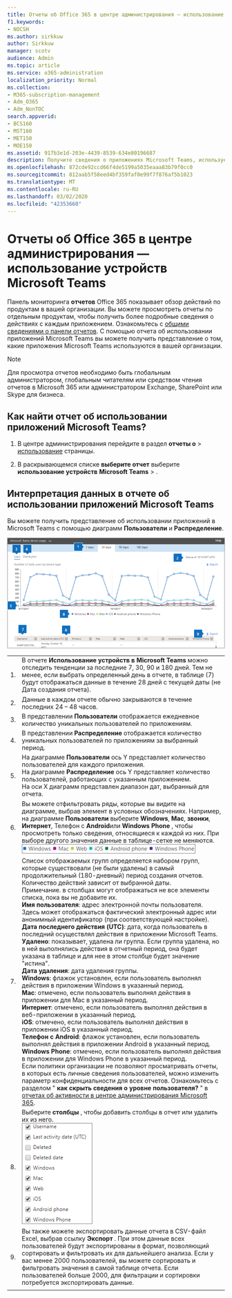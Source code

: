 ```yaml
---
title: Отчеты об Office 365 в центре администрирования — использование устройств Microsoft Teams
f1.keywords:
- NOCSH
ms.author: sirkkuw
author: Sirkkuw
manager: scotv
audience: Admin
ms.topic: article
ms.service: o365-administration
localization_priority: Normal
ms.collection:
- M365-subscription-management
- Adm_O365
- Adm_NonTOC
search.appverid:
- BCS160
- MST160
- MET150
- MOE150
ms.assetid: 917b3e1d-203e-4439-8539-634e80196687
description: Получите сведения о приложениях Microsoft Teams, используемых в вашей организации, получив отчет об использовании приложений Microsoft Teams из отчетов Office 365.
ms.openlocfilehash: 872cde92ccd66f4de5199a5035eaaa83b79f0cc0
ms.sourcegitcommit: 812aab5f58eed4bf359faf0e99f7f876af5b1023
ms.translationtype: MT
ms.contentlocale: ru-RU
ms.lasthandoff: 03/02/2020
ms.locfileid: "42353660"
---
```

# <a name="office-365-reports-in-the-admin-center---microsoft-teams-device-usage"></a>Отчеты об Office 365 в центре администрирования — использование устройств Microsoft Teams

Панель мониторинга **отчетов** Office 365 показывает обзор действий по продуктам в вашей организации. Вы можете просмотреть отчеты по отдельным продуктам, чтобы получить более подробные сведения о действиях с каждым приложением. Ознакомьтесь с [общими сведениями о панели отчетов](activity-reports.md). С помощью отчета об использовании приложений Microsoft Teams вы можете получить представление о том, какие приложения Microsoft Teams используются в вашей организации.
  
> [!NOTE]
> Для просмотра отчетов необходимо быть глобальным администратором, глобальным читателям или средством чтения отчетов в Microsoft 365 или администратором Exchange, SharePoint или Skype для бизнеса. 
 
## <a name="how-to-get-to-the-microsoft-teams-app-usage-report"></a>Как найти отчет об использовании приложений Microsoft Teams?

1. В центре администрирования перейдите в раздел **отчеты о** \> <a href="https://go.microsoft.com/fwlink/p/?linkid=2074756" target="_blank">использование</a> страницы.

    
2. В раскрывающемся списке **выберите отчет** выберите **использование устройств** **Microsoft Teams** \> .
  
## <a name="interpret-the-microsoft-teams-app-usage-report"></a>Интерпретация данных в отчете об использовании приложений Microsoft Teams

Вы можете получить представление об использовании приложений в Microsoft Teams с помощью диаграмм **Пользователи** и **Распределение**. 
  
![Office 365 reports - Microsoft Teams app usage](../../media/de35c4de-76b4-4109-a806-66774665499b.png)
  
|||
|:-----|:-----|
|1.  <br/> |В отчете **Использование устройств в Microsoft Teams** можно отследить тенденции за последние 7, 30, 90 и 180 дней. Тем не менее, если выбрать определенный день в отчете, в таблице (7) будут отображаться данные в течение 28 дней с текущей даты (не Дата создания отчета).  <br/> |
|2.  <br/> |Данные в каждом отчете обычно закрываются в течение последних 24 – 48 часов.  <br/> |
|3.  <br/> |В представлении **Пользователи** отображается ежедневное количество уникальных пользователей по приложениям.  <br/> |
|4.  <br/> |В представлении **Распределение** отображается количество уникальных пользователей по приложениям за выбранный период.  <br/> |
|5.  <br/> | На диаграмме **Пользователи** ось Y представляет количество пользователей для каждого приложения.  <br/>  На диаграмме **Распределение** ось Y представляет количество пользователей, работающих с указанным приложением.  <br/>  На оси X диаграмм представлен диапазон дат, выбранный для отчета.  <br/> |
|6.  <br/> |Вы можете отфильтровать ряды, которые вы видите на диаграмме, выбрав элемент в условных обозначениях. Например, на диаграмме **Пользователи** выберите **Windows**, **Mac**, **звонки**, **Интернет**, Телефон с **Android**или **Windows Phone** , чтобы просмотреть только сведения, относящиеся к каждой из них. При выборе другого значения данные в таблице-сетке не меняются.  <br/> ![Вы можете отфильтровать диаграммы использования Microsoft Teams, выбрав тип приложения.](../../media/64ee1cb1-ca80-4964-8234-7fc671135c3d.png)|
|7.  <br/> | Список отображаемых групп определяется набором групп, которые существовали (не были удалены) в самый продолжительный (180-дневный) период создания отчетов. Количество действий зависит от выбранной даты.  <br/> Примечание. в столбцах могут отображаться не все элементы списка, пока вы не добавите их.<br/> **Имя пользователя**: адрес электронной почты пользователя. Здесь может отображаться фактический электронный адрес или анонимный идентификатор (при соответствующей настройке).  <br/> **Дата последнего действия (UTC)**: дата, когда пользователь в последний осуществлял действия в приложении Microsoft Teams.  <br/> **Удалено**: показывает, удалена ли группа. Если группа удалена, но в ней выполнялись действия в отчетный период, она будет указана в таблице и для нее в этом столбце будет значение "истина".  <br/> **Дата удаления**: дата удаления группы.  <br/> **Windows**: флажок установлен, если пользователь выполнял действия в приложении Windows в указанный период.  <br/> **Mac**: отмечено, если пользователь выполнял действия в приложении для Mac в указанный период.  <br/> **Интернет**: отмечено, если пользователь выполнял действия в веб-приложении в указанный период.  <br/> **iOS**: отмечено, если пользователь выполнял действия в приложении iOS в указанный период.  <br/> **Телефон с Android**: флажок установлен, если пользователь выполнял действия в приложении Android в указанный период.  <br/> **Windows Phone**: отмечено, если пользователь выполнял действия в приложении для Windows Phone в указанный период.  <br/>  Если политики организации не позволяют просматривать отчеты, в которых есть личные сведения пользователей, можно изменить параметр конфиденциальности для всех отчетов. Ознакомьтесь с разделом " **как скрыть сведения о уровне пользователя?** " в [отчетах об активности в центре администрирования Microsoft 365](activity-reports.md).  <br/> |
|8.  <br/> |Выберите **столбцы** , чтобы добавить столбцы в отчет или удалить их из него.  <br/> ![Teams uapp usage report - choose columns](../../media/333f3077-696d-4829-b0a7-1046b3822222.png)|
|9.  <br/> |Вы также можете экспортировать данные отчета в CSV-файл Excel, выбрав ссылку **Экспорт** . При этом данные всех пользователей будут экспортированы в формат, позволяющий сортировать и фильтровать их для дальнейшего анализа. Если у вас менее 2000 пользователей, вы можете сортировать и фильтровать значения в самой таблице отчета. Если пользователей больше 2000, для фильтрации и сортировки потребуется экспортировать данные.  <br/> |
|||
   
  

